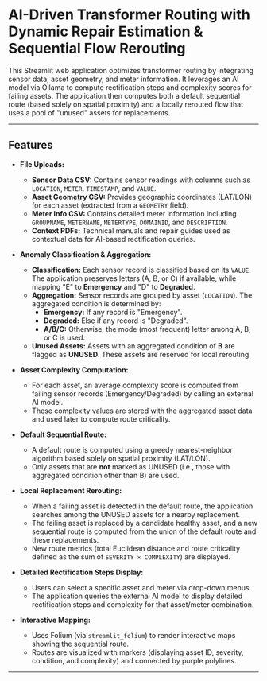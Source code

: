 # AI-Driven Transformer Routing with Dynamic Repair Estimation & Sequential Flow Rerouting

This Streamlit web application optimizes transformer routing by integrating sensor data, asset geometry, and meter information. It leverages an AI model via Ollama to compute rectification steps and complexity scores for failing assets. The application then computes both a default sequential route (based solely on spatial proximity) and a locally rerouted flow that uses a pool of "unused" assets for replacements.

---

## Features

- **File Uploads:**
  - **Sensor Data CSV:** Contains sensor readings with columns such as `LOCATION`, `METER`, `TIMESTAMP`, and `VALUE`.
  - **Asset Geometry CSV:** Provides geographic coordinates (LAT/LON) for each asset (extracted from a `GEOMETRY` field).
  - **Meter Info CSV:** Contains detailed meter information including `GROUPNAME`, `METERNAME`, `METERTYPE`, `DOMAINID`, and `DESCRIPTION`.
  - **Context PDFs:** Technical manuals and repair guides used as contextual data for AI-based rectification queries.

- **Anomaly Classification & Aggregation:**
  - **Classification:** Each sensor record is classified based on its `VALUE`. The application preserves letters (A, B, or C) if available, while mapping "E" to **Emergency** and "D" to **Degraded**.
  - **Aggregation:** Sensor records are grouped by asset (`LOCATION`). The aggregated condition is determined by:
    - **Emergency:** If any record is "Emergency".
    - **Degraded:** Else if any record is "Degraded".
    - **A/B/C:** Otherwise, the mode (most frequent) letter among A, B, or C is used.
  - **Unused Assets:** Assets with an aggregated condition of **B** are flagged as **UNUSED**. These assets are reserved for local rerouting.

- **Asset Complexity Computation:**
  - For each asset, an average complexity score is computed from failing sensor records (Emergency/Degraded) by calling an external AI model.
  - These complexity values are stored with the aggregated asset data and used later to compute route criticality.

- **Default Sequential Route:**
  - A default route is computed using a greedy nearest-neighbor algorithm based solely on spatial proximity (LAT/LON).
  - Only assets that are **not** marked as UNUSED (i.e., those with aggregated condition other than B) are used.

- **Local Replacement Rerouting:**
  - When a failing asset is detected in the default route, the application searches among the UNUSED assets for a nearby replacement.
  - The failing asset is replaced by a candidate healthy asset, and a new sequential route is computed from the union of the default route and these replacements.
  - New route metrics (total Euclidean distance and route criticality defined as the sum of `SEVERITY × COMPLEXITY`) are displayed.

- **Detailed Rectification Steps Display:**
  - Users can select a specific asset and meter via drop-down menus.
  - The application queries the external AI model to display detailed rectification steps and complexity for that asset/meter combination.

- **Interactive Mapping:**
  - Uses Folium (via `streamlit_folium`) to render interactive maps showing the sequential route.
  - Routes are visualized with markers (displaying asset ID, severity, condition, and complexity) and connected by purple polylines.

---
